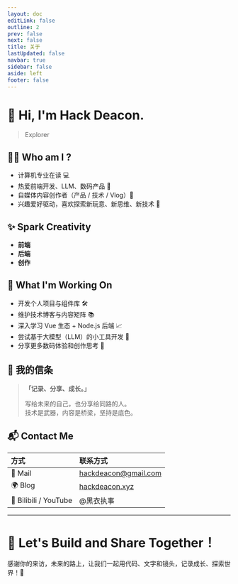 ```yaml
---
layout: doc
editLink: false
outline: 2
prev: false
next: false
title: 关于
lastUpdated: false
navbar: true
sidebar: false
aside: left
footer: false
---
```


<script setup>
import { VPTeamMembers } from 'vitepress/theme'

const members = [
  {
    avatar: 'https://www.github.com/hackdeacon.png',
    name: '黑衣执事',
    title: '用心取悦自己',
    links: [
      { icon: 'github', link: 'https://github.com/hackdeacon' },
      { icon: 'x', link: 'https://twitter.com/hackdeacon' }
    ]
  },
]
</script>

# 👋 Hi, I'm Hack Deacon.

<VPTeamMembers size="small" :members />

> Explorer

## 🧑‍💻 Who am I ?

- 计算机专业在读 💻
- 热爱前端开发、LLM、数码产品 🎨
- 自媒体内容创作者（产品 / 技术 / Vlog）📝
- 兴趣爱好驱动，喜欢探索新玩意、新思维、新技术 🎲

## ✨ Spark Creativity

- **前端** <Badge type="warning" text="Vue" />
- **后端** <Badge type="danger" text="Node.js" />
- **创作** <Badge type="tip" text="Premiere Pro" /> <Badge type="tip" text="Lightroom" />

<!-- | 技术方向 | 熟练程度 | 工具/框架 |
| :---: | :---: | :--- |
| 前端开发 | ⭐⭐⭐⭐ | <Badge type="warning" text="Vue" /> |
| 后端基础 | ⭐⭐⭐ | Node.js / Express |
| 自媒体制作 | ⭐⭐⭐⭐ | B站 / YouTube / 小红书内容制作 |
| 网站搭建 | ⭐⭐⭐⭐ | VitePress / WordPress / Cloudflare Pages |
| 设计与原型 | ⭐⭐⭐ | Figma / Axure | -->

## 🎯 What I'm Working On
- 开发个人项目与组件库 🛠️
- 维护技术博客与内容矩阵 📚
- 深入学习 Vue 生态 + Node.js 后端 📈
- 尝试基于大模型（LLM）的小工具开发 🤖
- 分享更多数码体验和创作思考 📸

## 🌈 我的信条

> **「记录、分享、成长。」**  
> 
> 写给未来的自己，也分享给同路的人。  
> 技术是武器，内容是桥梁，坚持是底色。

## 📬 Contact Me

| 方式 | 联系方式 |
| :--- | :--- |
| 📧 Mail | hackdeacon@gmail.com |
| 🌍 Blog | [hackdeacon.xyz](https://hackdeacon.xyz) |
| 📸 Bilibili / YouTube | @黑衣执事 |

---

# 🚀 Let's Build and Share Together！

感谢你的来访，未来的路上，让我们一起用代码、文字和镜头，记录成长、探索世界！🌟
